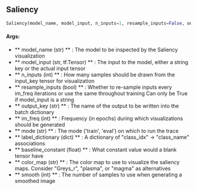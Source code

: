 ## Saliency
```python
Saliency(model_name, model_input, n_inputs=1, resample_inputs=False, output_key=None, im_freq=1, mode='eval', label_dictionary=None, baseline_constant=0, color_map='inferno', smooth=7)
```


#### Args:

* ** model_name (str) ** :  The model to be inspected by the Saliency visualization
* ** model_input (str, tf.Tensor) ** :  The input to the model, either a string key or the actual input tensor
* ** n_inputs (int) ** :  How many samples should be drawn from the input_key tensor for visualization
* ** resample_inputs (bool) ** :  Whether to re-sample inputs every im_freq iterations or use the same throughout training                            Can only be True if model_input is a string
* ** output_key (str) ** :  The name of the output to be written into the batch dictionary
* ** im_freq (int) ** :  Frequency (in epochs) during which visualizations should be generated
* ** mode (str) ** :  The mode ('train', 'eval') on which to run the trace
* ** label_dictionary (dict) ** :  A dictionary of "class_idx" -> "class_name" associations
* ** baseline_constant (float) ** :  What constant value would a blank tensor have
* ** color_map (str) ** :  The color map to use to visualize the saliency maps.                     Consider "Greys_r", "plasma", or "magma" as alternatives
* ** smooth (int) ** :  The number of samples to use when generating a smoothed image